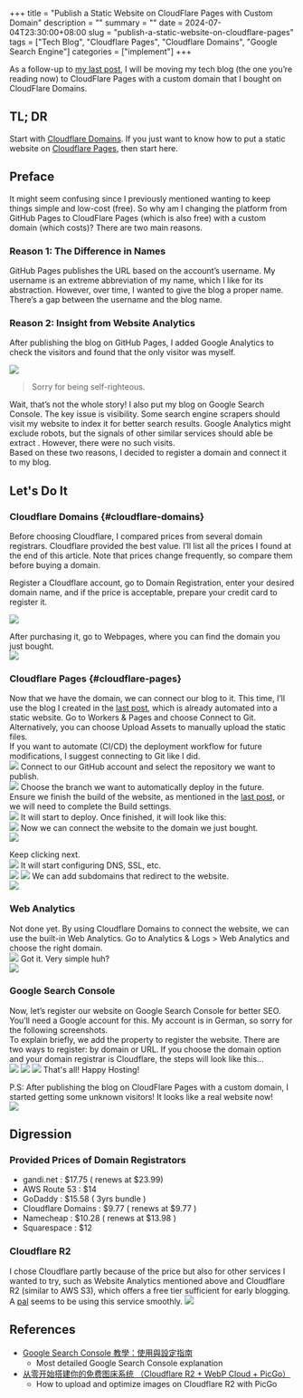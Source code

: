 +++
title = "Publish a Static Website on CloudFlare Pages with Custom Domain"
description = ""
summary = ""
date = 2024-07-04T23:30:00+08:00
slug = "publish-a-static-website-on-cloudflare-pages"
tags = ["Tech Blog", "Cloudflare Pages", "Cloudflare Domains", "Google Search Engine"]
categories = ["implement"]
+++

As a follow-up to [my last post](../blowfish-a-hugo-blog), I will be moving my tech blog (the one you’re reading now) to CloudFlare Pages with a custom domain that I bought on CloudFlare Domains.

## TL; DR

Start with [Cloudflare Domains](./#cloudflare-domains). If you just want to know how to put a static website on [Cloudflare Pages](./#cloudflare-pages), then start here.

## Preface

It might seem confusing since I previously mentioned wanting to keep things simple and low-cost (free). So why am I changing the platform from GitHub Pages to CloudFlare Pages (which is also free) with a custom domain (which costs)? There are two main reasons.

### **Reason 1: The Difference in Names**

GitHub Pages publishes the URL based on the account’s username. My username is an extreme abbreviation of my name, which I like for its abstraction. However, over time, I wanted to give the blog a proper name. There’s a gap between the username and the blog name.

### **Reason 2: Insight from Website Analytics**

After publishing the blog on GitHub Pages, I added Google Analytics to check the visitors and found that the only visitor was myself.

![](files/bocchichann.png)

> Sorry for being self-righteous.

Wait, that’s not the whole story! I also put my blog on Google Search Console. The key issue is visibility. Some search engine scrapers should visit my website to index it for better search results. Google Analytics might exclude robots, but the signals of other similar services should able be extract . However, there were no such visits.  
Based on these two reasons, I decided to register a domain and connect it to my blog.

## Let's Do It

### Cloudflare Domains {#cloudflare-domains}

Before choosing Cloudflare, I compared prices from several domain registrars. Cloudflare provided the best value. I’ll list all the prices I found at the end of this article. Note that prices change frequently, so compare them before buying a domain.

Register a Cloudflare account, go to Domain Registration, enter your desired domain name, and if the price is acceptable, prepare your credit card to register it.

![](files/domain-registration-page.png)

After purchasing it, go to Webpages, where you can find the domain you just bought.  
![](files/geeky-geekery-dashboard.png)

### Cloudflare Pages {#cloudflare-pages}

Now that we have the domain, we can connect our blog to it. This time, I’ll use the blog I created in the [last post](../blowfish-a-hugo-blog), which is already automated into a static website. Go to Workers & Pages and choose Connect to Git. Alternatively, you can choose Upload Assets to manually upload the static files.  
If you want to automate (CI/CD) the deployment workflow for future modifications, I suggest connecting to Git like I did.  
![](files/get-started-with-workers-and-pages.png)
Connect to our GitHub account and select the repository we want to publish.  
![](files/deploy-site-from-account.png)
Choose the branch we want to automatically deploy in the future.  
Ensure we finish the build of the website, as mentioned in the [last post](../blowfish-a-hugo-blog), or we will need to complete the Build settings.  
![](files/add-custom-domain.png)
It will start to deploy. Once finished, it will look like this:  
![](files/deployment-dashboard-bFAyJjvcpU.png)
Now we can connect the website to the domain we just bought.  
![](files/set-up-builds-and-deployments.png)

Keep clicking next.  
![](files/confirm-new-dns-record.png)
It will start configuring DNS, SSL, etc.  
![](files/custom-domains-setup.png)
![](files/custom-domains-setup-RdCt0O7WaU.png)
We can add subdomains that redirect to the website.  
![](files/custom-domains-setup-IKAlVVngFB.png)

### Web Analytics

Not done yet. By using Cloudflare Domains to connect the website, we can use the built-in Web Analytics. Go to Analytics & Logs > Web Analytics and choose the right domain.  
![](files/web-analytics-setup.png)
Got it. Very simple huh?  
![](files/web-analytics-dashboard.png)

### Google Search Console

Now, let’s register our website on Google Search Console for better SEO. You’ll need a Google account for this. My account is in German, so sorry for the following screenshots.  
To explain briefly, we add the property to register the website. There are two ways to register: by domain or URL. If you choose the domain option and your domain registrar is Cloudflare, the steps will look like this…  
![](files/google-search-console-domain-verification.png)
![](files/authorize-dns-records-google-cloudflare.png)
![](files/google-search-console-ownership-confirmation.png)
That's all! Happy Hosting!

P.S: After publishing the blog on CloudFlare Pages with a custom domain, I started getting some unknown visitors! It looks like a real website now!  
![](files/web-analytics-geeky-geekery.png)

## Digression

### Provided Prices of Domain Registrators

- gandi.net : $17.75 ( renews at $23.99)
- AWS Route 53 : $14
- GoDaddy : $15.58 ( 3yrs bundle )
- Cloudflare Domains : $9.77 ( renews at $9.77 )
- Namecheap : $10.28 ( renews at $13.98 )
- Squarespace : $12

### Cloudflare R2

I chose Cloudflare partly because of the price but also for other services I wanted to try, such as Website Analytics mentioned above and Cloudflare R2 (similar to AWS S3), which offers a free tier sufficient for early blogging. A [pal](https://sspai.com/post/90170) seems to be using this service smoothly.
![](files/r2-free-monthly-usage-plan.png)

## References

- [Google Search Console 教學：使用與設定指南](https://www.yesharris.com/search-console/search-console-intro/)
  - Most detailed Google Search Console explanation
- [从零开始搭建你的免费图床系统 （Cloudflare R2 + WebP Cloud + PicGo）](https://sspai.com/post/90170)
  - How to upload and optimize images on Cloudflare R2 with PicGo
